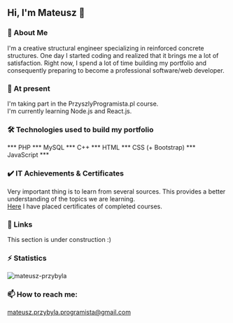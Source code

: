 ## Hi, I'm Mateusz 👋

### 🚀 About Me
I'm a creative structural engineer specializing in reinforced concrete structures. One day I started coding and realized that it brings me a lot of satisfaction.
Right now, I spend a lot of time building my portfolio and consequently preparing to become a professional software/web developer.

### 🌱 At present
I'm taking part in the PrzyszlyProgramista.pl course.\
I'm currently learning Node.js and React.js.

### 🛠 Technologies used to build my portfolio
*** PHP *** MySQL *** C++ *** HTML *** CSS (+ Bootstrap) *** JavaScript ***

### ✔️ IT Achievements & Certificates
Very important thing is to learn from several sources. This provides a better understanding of the topics we are learning.\
[Here](https://github.com/mateusz-przybyla/My-Certificates.git) I have placed certificates of completed courses.

### 🔗 Links
This section is under construction :)

### ⚡️ Statistics
<p><img src="https://github-readme-stats.vercel.app/api/top-langs?username=mateusz-przybyla&show_icons=true&theme=dark&title_color=fda5f6&text_color=ffffff&hide_border=true&locale=en&layout=compact" alt="mateusz-przybyla" /></p>

### 📫 How to reach me:
mateusz.przybyla.programista@gmail.com
